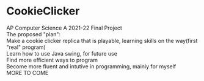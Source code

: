 # CookieClicker
AP Computer Science A 2021-22 Final Project<br />
The proposed "plan": <br />
Make a cookie clicker replica that is playable, learning skills on the way(first "real" program)<br />
Learn how to use Java swing, for future use<br />
Find more efficient ways to program<br />
Become more fluent and intutive in programming, mainly for myself <br />
MORE TO COME <br />
